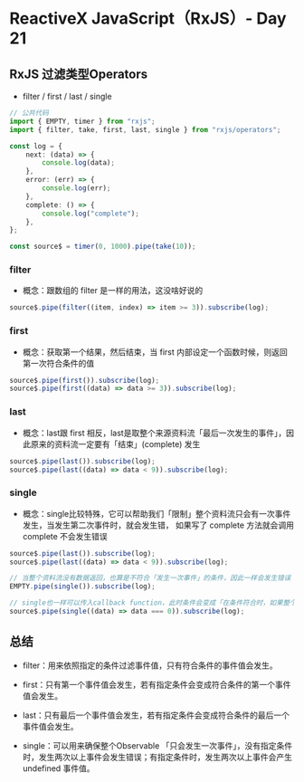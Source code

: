 # ReactiveX JavaScript（RxJS）- Day 21

## RxJS 过滤类型Operators 

* filter / first / last / single

```typescript
// 公共代码
import { EMPTY, timer } from "rxjs";
import { filter, take, first, last, single } from "rxjs/operators";

const log = {
	next: (data) => {
		console.log(data);
	},
	error: (err) => {
		console.log(err);
	},
	complete: () => {
		console.log("complete");
	},
};

const source$ = timer(0, 1000).pipe(take(10));

```

### filter

* 概念：跟数组的 filter 是一样的用法，这没啥好说的

```typescript
source$.pipe(filter((item, index) => item >= 3)).subscribe(log);

```

### first

* 概念：获取第一个结果，然后结束，当 first 内部设定一个函数时候，则返回第一次符合条件的值

```typescript
source$.pipe(first()).subscribe(log);
source$.pipe(first((data) => data >= 3)).subscribe(log);

```

### last

* 概念：last跟 first 相反，last是取整个来源资料流「最后一次发生的事件」，因此原来的资料流一定要有「结束」(complete) 发生

```typescript
source$.pipe(last()).subscribe(log);
source$.pipe(last((data) => data < 9)).subscribe(log);

```

### single

* 概念：single比较特殊，它可以帮助我们「限制」整个资料流只会有一次事件发生，当发生第二次事件时，就会发生错， 如果写了 complete 方法就会调用 complete 不会发生错误

```typescript
source$.pipe(last()).subscribe(log);
source$.pipe(last((data) => data < 9)).subscribe(log);

// 当整个资料流没有数据返回，也算是不符合「发生一次事件」的条件，因此一样会发生错误
EMPTY.pipe(single()).subscribe(log);

// single也一样可以传入callback function，此时条件会变成「在条件符合时，如果整个资料流只发生过一次事件，发生该事件的值，否则发生undefined，然后结束」
source$.pipe(single((data) => data === 0)).subscribe(log);

```


## 总结

* filter：用来依照指定的条件过滤事件值，只有符合条件的事件值会发生。

* first：只有第一个事件值会发生，若有指定条件会变成符合条件的第一个事件值会发生。

* last：只有最后一个事件值会发生，若有指定条件会变成符合条件的最后一个事件值会发生。

* single：可以用来确保整个Observable 「只会发生一次事件」，没有指定条件时，发生两次以上事件会发生错误；有指定条件时，发生两次以上事件会产生 undefined 事件值。

